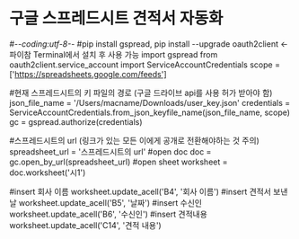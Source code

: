 # 구글 스프레드시트 견적서 자동화

#-*-coding:utf-8-*-
#pip install gspread, pip install --upgrade oauth2client <- 파이참 Terminal에서 설치 후 사용 가능
import gspread
from oauth2client.service_account import ServiceAccountCredentials
scope = ['https://spreadsheets.google.com/feeds']

#현재 스프레드시트의 키 파일의 경로 (구글 드라이브 api를 사용 허가 받아야 함)
json_file_name = '/Users/macname/Downloads/user_key.json'
credentials = ServiceAccountCredentials.from_json_keyfile_name(json_file_name, scope)
gc = gspread.authorize(credentials)

#스프레드시트의 url (링크가 있는 모든 이에게 공개로 전환해야하는 것 주의)
spreadsheet_url = '스프레드시트의 url'
#open doc
doc = gc.open_by_url(spreadsheet_url)
#open sheet
worksheet = doc.worksheet('시1')


#insert 회사 이름
worksheet.update_acell('B4', '회사 이름')
#insert 견적서 보낸 날
worksheet.update_acell('B5', '날짜')
#insert 수신인
worksheet.update_acell('B6', '수신인')
#insert 견적내용
worksheet.update_acell('C14', '견적 내용')
